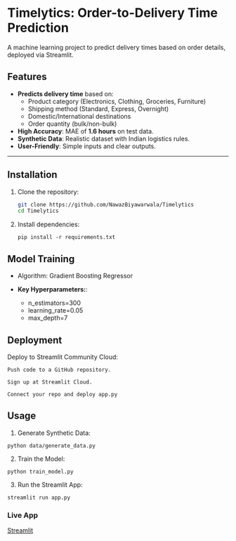 # Timelytics: Order-to-Delivery Time Prediction

A machine learning project to predict delivery times based on order details, deployed via Streamlit.

## Features

- **Predicts delivery time** based on:
  - Product category (Electronics, Clothing, Groceries, Furniture)
  - Shipping method (Standard, Express, Overnight)
  - Domestic/International destinations
  - Order quantity (bulk/non-bulk)
- **High Accuracy**: MAE of **1.6 hours** on test data.
- **Synthetic Data**: Realistic dataset with Indian logistics rules.
- **User-Friendly**: Simple inputs and clear outputs.

---

## Installation

1. Clone the repository:

   ```bash
   git clone https://github.com/NawazBiyawarwala/Timelytics
   cd Timelytics
   ```

2. Install dependencies:

   ```
   pip install -r requirements.txt
   ```

## Model Training

- Algorithm: Gradient Boosting Regressor
- **Key Hyperparameters:**:

  - n_estimators=300
  - learning_rate=0.05
  - max_depth=7

## Deployment

Deploy to Streamlit Community Cloud:

`Push code to a GitHub repository.`

`Sign up at Streamlit Cloud.`

`Connect your repo and deploy app.py`

## Usage

1. Generate Synthetic Data:

```
python data/generate_data.py
```

2. Train the Model:

```
python train_model.py
```

3. Run the Streamlit App:

```
streamlit run app.py
```

### Live App  
[Streamlit](https://timelyticsg-j9.streamlit.app)
